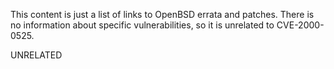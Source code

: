 This content is just a list of links to OpenBSD errata and patches. There is no information about specific vulnerabilities, so it is unrelated to CVE-2000-0525.

UNRELATED